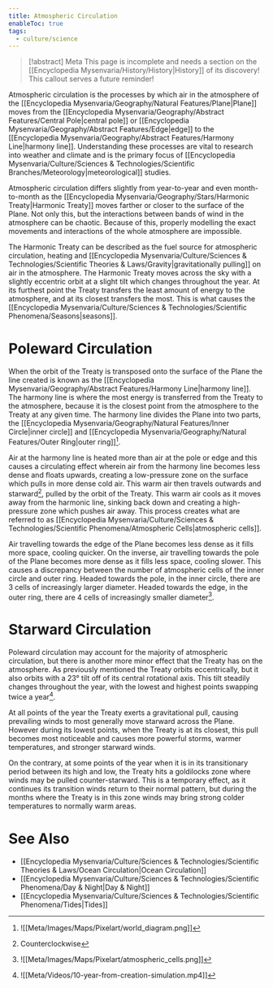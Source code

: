 ```yaml
---
title: Atmospheric Circulation
enableToc: true
tags:
  - culture/science
---
```


> [!abstract] Meta
> This page is incomplete and needs a section on the [[Encyclopedia Mysenvaria/History/History|History]] of its discovery! This callout serves a future reminder!

Atmospheric circulation is the processes by which air in the atmosphere of the [[Encyclopedia Mysenvaria/Geography/Natural Features/Plane|Plane]] moves from the [[Encyclopedia Mysenvaria/Geography/Abstract Features/Central Pole|central pole]] or [[Encyclopedia Mysenvaria/Geography/Abstract Features/Edge|edge]] to the [[Encyclopedia Mysenvaria/Geography/Abstract Features/Harmony Line|harmony line]]. Understanding these processes are vital to research into weather and climate and is the primary focus of [[Encyclopedia Mysenvaria/Culture/Sciences & Technologies/Scientific Branches/Meteorology|meteorological]] studies.

Atmospheric circulation differs slightly from year-to-year and even month-to-month as the [[Encyclopedia Mysenvaria/Geography/Stars/Harmonic Treaty|Harmonic Treaty]] moves farther or closer to the surface of the Plane. Not only this, but the interactions between bands of wind in the atmosphere can be chaotic. Because of this, properly modelling the exact movements and interactions of the whole atmosphere are impossible.

The Harmonic Treaty can be described as the fuel source for atmospheric circulation, heating and [[Encyclopedia Mysenvaria/Culture/Sciences & Technologies/Scientific Theories & Laws/Gravity|gravitationally pulling]] on air in the atmosphere. The Harmonic Treaty moves across the sky with a slightly eccentric orbit at a slight tilt which changes throughout the year. At its furthest point the Treaty transfers the least amount of energy to the atmosphere, and at its closest transfers the most. This is what causes the [[Encyclopedia Mysenvaria/Culture/Sciences & Technologies/Scientific Phenomena/Seasons|seasons]].
# Poleward Circulation
When the orbit of the Treaty is transposed onto the surface of the Plane the line created is known as the [[Encyclopedia Mysenvaria/Geography/Abstract Features/Harmony Line|harmony line]]. The harmony line is where the most energy is transferred from the Treaty to the atmosphere, because it is the closest point from the atmosphere to the Treaty at any given time. The harmony line divides the Plane into two parts, the [[Encyclopedia Mysenvaria/Geography/Natural Features/Inner Circle|inner circle]] and [[Encyclopedia Mysenvaria/Geography/Natural Features/Outer Ring|outer ring]][^figure1].

Air at the harmony line is heated more than air at the pole or edge and this causes a circulating effect wherein air from the harmony line becomes less dense and floats upwards, creating a low-pressure zone on the surface which pulls in more dense cold air. This warm air then travels outwards and starward[^clockwise], pulled by the orbit of the Treaty. This warm air cools as it moves away from the harmonic line, sinking back down and creating a high-pressure zone which pushes air away. This process creates what are referred to as [[Encyclopedia Mysenvaria/Culture/Sciences & Technologies/Scientific Phenomena/Atmospheric Cells|atmospheric cells]].

Air travelling towards the edge of the Plane becomes less dense as it fills more space, cooling quicker. On the inverse, air travelling towards the pole of the Plane becomes more dense as it fills less space, cooling slower. This causes a discrepancy between the number of atmospheric cells of the inner circle and outer ring. Headed towards the pole, in the inner circle, there are 3 cells of increasingly larger diameter. Headed towards the edge, in the outer ring, there are 4 cells of increasingly smaller diameter[^figure2].
# Starward Circulation
Poleward circulation may account for the majority of atmospheric circulation, but there is another more minor effect that the Treaty has on the atmosphere. As previously mentioned the Treaty orbits eccentrically, but it also orbits with a 23° tilt off of its central rotational axis. This tilt steadily changes throughout the year, with the lowest and highest points swapping twice a year[^figure3].

At all points of the year the Treaty exerts a gravitational pull, causing prevailing winds to most generally move starward across the Plane. However during its lowest points, when the Treaty is at its closest, this pull becomes most noticeable and causes more powerful storms, warmer temperatures, and stronger starward winds.

On the contrary, at some points of the year when it is in its transitionary period between its high and low, the Treaty hits a goldilocks zone where winds may be pulled counter-starward. This is a temporary effect, as it continues its transition winds return to their normal pattern, but during the months where the Treaty is in this zone winds may bring strong colder temperatures to normally warm areas.
# See Also
- [[Encyclopedia Mysenvaria/Culture/Sciences & Technologies/Scientific Theories & Laws/Ocean Circulation|Ocean Circulation]]
- [[Encyclopedia Mysenvaria/Culture/Sciences & Technologies/Scientific Phenomena/Day & Night|Day & Night]]
- [[Encyclopedia Mysenvaria/Culture/Sciences & Technologies/Scientific Phenomena/Tides|Tides]]

[^figure1]: ![[Meta/Images/Maps/Pixelart/world_diagram.png]]
[^figure2]: ![[Meta/Images/Maps/Pixelart/atmospheric_cells.png]]
[^clockwise]: Counterclockwise
[^figure3]: ![[Meta/Videos/10-year-from-creation-simulation.mp4]]